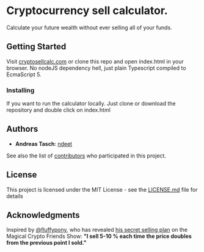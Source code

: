 # Cryptocurrency sell calculator.

Calculate your future wealth without ever selling all of your funds. 

## Getting Started

Visit [cryptosellcalc.com](https://cryptosellcalc.com) or clone this repo and open index.html in your browser. No nodeJS dependency hell, just plain Typescript compiled to EcmaScript 5. 


### Installing

If you want to run the calculator locally. Just clone or download the repository and double click on index.html

## Authors

* **Andreas Tasch**: [ndeet](https://github.com/ndeet)

See also the list of [contributors](https://github.com/ndeet/cryptosellcalc/contributors) who participated in this project.

## License

This project is licensed under the MIT License - see the [LICENSE.md](LICENSE.md) file for details

## Acknowledgments

Inspired by [@fluffypony](https://twitter.com/fluffypony), who has revealed [his secret selling plan](https://youtu.be/Geiwb63nMYw?t=6m12s) on the Magical Crypto Friends Show: **"I sell 5-10 % each time the price doubles from the previous point I sold."**
